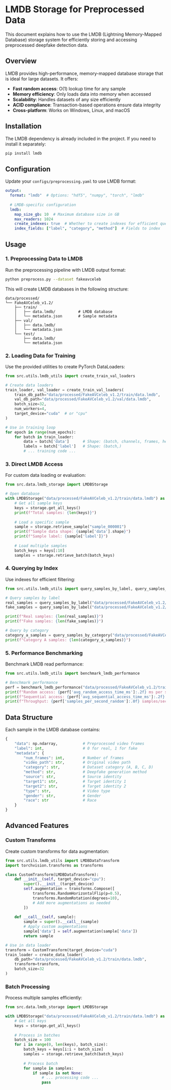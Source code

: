 # LMDB Storage for Preprocessed Data

This document explains how to use the LMDB (Lightning Memory-Mapped Database) storage system for efficiently storing and accessing preprocessed deepfake detection data.

## Overview

LMDB provides high-performance, memory-mapped database storage that is ideal for large datasets. It offers:

- **Fast random access**: O(1) lookup time for any sample
- **Memory efficiency**: Only loads data into memory when accessed
- **Scalability**: Handles datasets of any size efficiently
- **ACID compliance**: Transaction-based operations ensure data integrity
- **Cross-platform**: Works on Windows, Linux, and macOS

## Installation

The LMDB dependency is already included in the project. If you need to install it separately:

```bash
pip install lmdb
```

## Configuration

Update your `configs/preprocessing.yaml` to use LMDB format:

```yaml
output:
  format: "lmdb"  # Options: "hdf5", "numpy", "torch", "lmdb"
  
  # LMDB-specific configuration
  lmdb:
    map_size_gb: 10  # Maximum database size in GB
    max_readers: 1024
    create_indexes: true  # Whether to create indexes for efficient querying
    index_fields: ["label", "category", "method"]  # Fields to index
```

## Usage

### 1. Preprocessing Data to LMDB

Run the preprocessing pipeline with LMDB output format:

```bash
python preprocess.py --dataset fakeavceleb
```

This will create LMDB databases in the following structure:
```
data/processed/
└── FakeAVCeleb_v1.2/
    ├── train/
    │   ├── data.lmdb/          # LMDB database
    │   └── metadata.json       # Sample metadata
    ├── val/
    │   ├── data.lmdb/
    │   └── metadata.json
    └── test/
        ├── data.lmdb/
        └── metadata.json
```

### 2. Loading Data for Training

Use the provided utilities to create PyTorch DataLoaders:

```python
from src.utils.lmdb_utils import create_train_val_loaders

# Create data loaders
train_loader, val_loader = create_train_val_loaders(
    train_db_path="data/processed/FakeAVCeleb_v1.2/train/data.lmdb",
    val_db_path="data/processed/FakeAVCeleb_v1.2/val/data.lmdb",
    batch_size=32,
    num_workers=4,
    target_device="cuda"  # or "cpu"
)

# Use in training loop
for epoch in range(num_epochs):
    for batch in train_loader:
        data = batch['data']      # Shape: (batch, channels, frames, height, width)
        labels = batch['label']   # Shape: (batch,)
        # ... training code ...
```

### 3. Direct LMDB Access

For custom data loading or evaluation:

```python
from src.data.lmdb_storage import LMDBStorage

# Open database
with LMDBStorage("data/processed/FakeAVCeleb_v1.2/train/data.lmdb") as storage:
    # Get all sample keys
    keys = storage.get_all_keys()
    print(f"Total samples: {len(keys)}")
    
    # Load a specific sample
    sample = storage.retrieve_sample("sample_000001")
    print(f"Sample data shape: {sample['data'].shape}")
    print(f"Sample label: {sample['label']}")
    
    # Load multiple samples
    batch_keys = keys[:10]
    samples = storage.retrieve_batch(batch_keys)
```

### 4. Querying by Index

Use indexes for efficient filtering:

```python
from src.utils.lmdb_utils import query_samples_by_label, query_samples_by_category

# Query samples by label
real_samples = query_samples_by_label("data/processed/FakeAVCeleb_v1.2/train/data.lmdb", 0)
fake_samples = query_samples_by_label("data/processed/FakeAVCeleb_v1.2/train/data.lmdb", 1)

print(f"Real samples: {len(real_samples)}")
print(f"Fake samples: {len(fake_samples)}")

# Query by category
category_a_samples = query_samples_by_category("data/processed/FakeAVCeleb_v1.2/train/data.lmdb", "A")
print(f"Category A samples: {len(category_a_samples)}")
```

### 5. Performance Benchmarking

Benchmark LMDB read performance:

```python
from src.utils.lmdb_utils import benchmark_lmdb_performance

# Benchmark performance
perf = benchmark_lmdb_performance("data/processed/FakeAVCeleb_v1.2/train/data.lmdb", num_samples=1000)
print(f"Random access: {perf['avg_random_access_time_ms']:.2f} ms per sample")
print(f"Sequential access: {perf['avg_sequential_access_time_ms']:.2f} ms per sample")
print(f"Throughput: {perf['samples_per_second_random']:.0f} samples/second")
```

## Data Structure

Each sample in the LMDB database contains:

```python
{
    "data": np.ndarray,           # Preprocessed video frames
    "label": int,                 # 0 for real, 1 for fake
    "metadata": {
        "num_frames": int,        # Number of frames
        "video_path": str,        # Original video path
        "category": str,          # Dataset category (A, B, C, D)
        "method": str,            # Deepfake generation method
        "source": str,            # Source identity
        "target1": str,           # Target identity 1
        "target2": str,           # Target identity 2
        "type": str,              # Video type
        "gender": str,            # Gender
        "race": str               # Race
    }
}
```

## Advanced Features

### Custom Transforms

Create custom transforms for data augmentation:

```python
from src.utils.lmdb_utils import LMDBDataTransform
import torchvision.transforms as transforms

class CustomTransform(LMDBDataTransform):
    def __init__(self, target_device="cpu"):
        super().__init__(target_device)
        self.augmentation = transforms.Compose([
            transforms.RandomHorizontalFlip(p=0.5),
            transforms.RandomRotation(degrees=10),
            # Add more augmentations as needed
        ])
    
    def __call__(self, sample):
        sample = super().__call__(sample)
        # Apply custom augmentations
        sample['data'] = self.augmentation(sample['data'])
        return sample

# Use in data loader
transform = CustomTransform(target_device="cuda")
train_loader = create_data_loader(
    db_path="data/processed/FakeAVCeleb_v1.2/train/data.lmdb",
    transform=transform,
    batch_size=32
)
```

### Batch Processing

Process multiple samples efficiently:

```python
from src.data.lmdb_storage import LMDBStorage

with LMDBStorage("data/processed/FakeAVCeleb_v1.2/train/data.lmdb") as storage:
    # Get all keys
    keys = storage.get_all_keys()
    
    # Process in batches
    batch_size = 100
    for i in range(0, len(keys), batch_size):
        batch_keys = keys[i:i + batch_size]
        samples = storage.retrieve_batch(batch_keys)
        
        # Process batch
        for sample in samples:
            if sample is not None:
                # ... processing code ...
                pass
```
